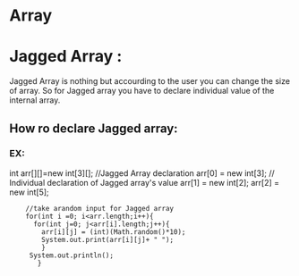 # Array
# Jagged Array :
Jagged Array is nothing but accourding to the user you can change the size of array. So for Jagged array you have to declare individual value of the internal array.
## How ro declare Jagged array:
### EX:
int arr[][]=new int[3][];   //Jagged Array declaration
		arr[0] = new int[3];        // Individual declaration of Jagged array's value
		arr[1] = new int[2];
		arr[2] = new int[5];

		//take arandom input for Jagged array
		for(int i =0; i<arr.length;i++){
		  for(int j=0; j<arr[i].length;j++){
		    arr[i][j] = (int)(Math.random()*10);
		    System.out.print(arr[i][j]+ " ");
		    }
		 System.out.println();
		   }
